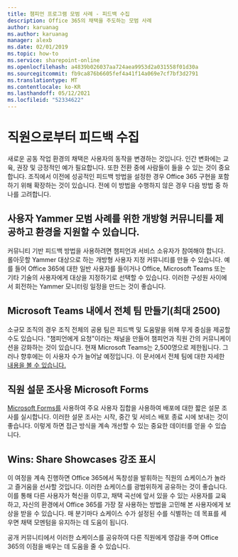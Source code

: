 ```yaml
---
title: 챔피언 프로그램 모범 사례 - 피드백 수집
description: Office 365의 채택을 주도하는 모범 사례
author: karuanag
ms.author: karuanag
manager: alexb
ms.date: 02/01/2019
ms.topic: how-to
ms.service: sharepoint-online
ms.openlocfilehash: a4839b026037aa724aea9953d2a031558f01d30a
ms.sourcegitcommit: fb9ca876b6605fef4a41f14a069e7cf7bf3d2791
ms.translationtype: MT
ms.contentlocale: ko-KR
ms.lasthandoff: 05/12/2021
ms.locfileid: "52334622"
---
```

# <a name="collect-feedback-from-your-employees"></a>직원으로부터 피드백 수집

새로운 공동 작업 환경의 채택은 사용자의 동작을 변경하는 것입니다. 인간 변화에는 교육, 권장 및 긍정적인 예가 필요합니다. 또한 전환 중에 사람들이 들을 수 있는 것이 중요합니다. 조직에서 이전에 성공적인 피드백 방법을 설정한 경우 Office 365 구현을 포함하기 위해 확장하는 것이 있습니다. 전에 이 방법을 수행하지 않은 경우 다음 방법 중 하나를 고려합니다.

## <a name="use-yammer-to-provide-an-open-community-for-best-practices-and-support-for-the-experience"></a>사용자 Yammer 모범 사례를 위한 개방형 커뮤니티를 제공하고 환경을 지원할 수 있습니다.
커뮤니티 기반 피드백 방법을 사용하려면 챔피언과 서비스 소유자가 참여해야 합니다. 롤아웃할 Yammer 대상으로 하는 개방형 사용자 지정 커뮤니티를 만들 수 있습니다.  예를 들어 Office 365에 대한 일반 사용자를 들이거나 Office, Microsoft Teams 또는 기타 기술의 사용자에게 대상을 지정하기로 선택할 수 있습니다.  이러한 구성원 사이에서 회전하는 Yammer 모니터링 일정을 만드는 것이 좋습니다. 

## <a name="creating-an-org-wide-team-within-microsoft-teams-up-to-2500"></a>Microsoft Teams 내에서 전체 팀 만들기(최대 2500)
소규모 조직의 경우 조직 전체의 공용 팀은 피드백 및 도움말을 위해 무게 중심을 제공할 수도 있습니다.  "챔피언에게 요청"이라는 채널을 만들어 챔피언과 직원 간의 커뮤니케이션을 강화하는 것이 있습니다.  현재 Microsoft Teams는 2,500명으로 제한됩니다. 그러나 향후에는 이 사용자 수가 늘어날 예정입니다. 이 문서에서 전체 팀에 대한 자세한 [내용을 볼 수 있습니다.](/microsoftteams/create-an-org-wide-team) 

## <a name="microsoft-forms-for-employee-surveys"></a>직원 설문 조사용 Microsoft Forms

[Microsoft Forms를](https://support.office.com/forms) 사용하여 주요 사용자 집합을 사용하여 배포에 대한 짧은 설문 조사를 실시합니다.  이러한 설문 조사는 시작, 중간 및 서비스 배포 종료 시에 보내는 것이 좋습니다.  이렇게 하면 접근 방식을 계속 개선할 수 있는 중요한 데이터를 얻을 수 있습니다.  

## <a name="highlight-the-wins-share-showcases"></a>Wins: Share Showcases 강조 표시
이 여정을 계속 진행하면 Office 365에서 독창성을 발휘하는 직원의 쇼케이스가 놀라고 즐거움을 선사할 것입니다. 이러한 쇼케이스를 광범위하게 공유하는 것이 좋습니다. 이를 통해 다른 사용자가 혁신을 이루고, 채택 곡선에 앞서 있을 수 있는 사용자를 교육하고, 자신의 환경에서 Office 365를 가장 잘 사용하는 방법을 고민해 본 사용자에게 보상을 받을 수 있습니다. 매 분기마다 쇼케이스 수가 설정된 수를 식별하는 데 목표를 세우면 채택 모멘텀을 유지하는 데 도움이 됩니다.

공개 커뮤니티에서 이러한 쇼케이스를 공유하여 다른 직원에게 영감을 주며 Office 365의 이점을 배우는 데 도움을 줄 수 있습니다.